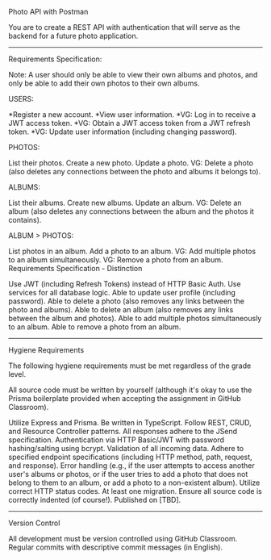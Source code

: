 Photo API with Postman

You are to create a REST API with authentication that will serve as the backend for a future photo application.

------------------------------------------------------------

Requirements Specification:

Note: A user should only be able to view their own albums and photos, and only be able to add their own photos to their own albums.

USERS:

*Register a new account.
*View user information.
*VG: Log in to receive a JWT access token.
*VG: Obtain a JWT access token from a JWT refresh token.
*VG: Update user information (including changing password).

PHOTOS:

List their photos.
Create a new photo.
Update a photo.
VG: Delete a photo (also deletes any connections between the photo and albums it belongs to).


ALBUMS:

List their albums.
Create new albums.
Update an album.
VG: Delete an album (also deletes any connections between the album and the photos it contains).


ALBUM > PHOTOS:

List photos in an album.
Add a photo to an album.
VG: Add multiple photos to an album simultaneously.
VG: Remove a photo from an album.
Requirements Specification - Distinction

Use JWT (including Refresh Tokens) instead of HTTP Basic Auth.
Use services for all database logic.
Able to update user profile (including password).
Able to delete a photo (also removes any links between the photo and albums).
Able to delete an album (also removes any links between the album and photos).
Able to add multiple photos simultaneously to an album.
Able to remove a photo from an album.

------------------------------------------------------------

Hygiene Requirements

The following hygiene requirements must be met regardless of the grade level.

All source code must be written by yourself (although it's okay to use the Prisma boilerplate provided when accepting the assignment in GitHub Classroom).

Utilize Express and Prisma. 
Be written in TypeScript. 
Follow REST, CRUD, and Resource Controller patterns. 
All responses adhere to the JSend specification. 
Authentication via HTTP Basic/JWT with password hashing/salting using bcrypt. 
Validation of all incoming data. 
Adhere to specified endpoint specifications (including HTTP method, path, request, and response). 
Error handling (e.g., if the user attempts to access another user's albums or photos, or if the user tries to add a photo that does not belong to them to an album, or add a photo to a non-existent album). Utilize correct HTTP status codes. At least one migration. 
Ensure all source code is correctly indented (of course!). Published on [TBD].

------------------------------------------------------------

Version Control

All development must be version controlled using GitHub Classroom. Regular commits with descriptive commit messages (in English).
